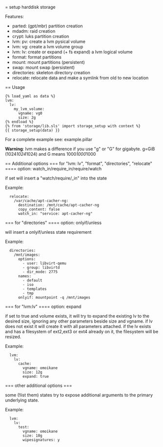 = setup harddisk storage

Features:
 * parted:      (gpt/mbr) partition creation
 * mdadm:       raid creation
 * crypt:       luks partition creation
 * lvm: pv:     create a lvm pysical volume
 * lvm: vg:     create a lvm volume group
 * lvm: lv:     create or expand (+ fs expand) a lvm logical volume 
 * format:      format partitions
 * mount:       mount partitions (persistent)
 * swap:        mount swap (persistent)
 * directories: skeleton directory creation
 * relocate:    relocate data and make a symlink from old to new location

== Usage

```
{% load_yaml as data %}
lvm:
  lv:
    my_lvm_volume:
      vgname: vg0
      size: 2g
{% endload %}
{% from 'storage/lib.sls' import storage_setup with context %}
{{ storage_setup(data) }}
```

For a complete example see: example.pillar

**Warning**: lvm makes a difference if you use "g" or "G" for gigabyte.
g=GiB (1024*1024*1024) and G means 1000*1000*1000

== Additional options
=== for "lvm: lv", "format", "directories", "relocate"
==== option: watch_in/require_in/require/watch

if set will insert a "watch/require/_in" into the state

Example:
```
  relocate:
    /var/cache/apt-cacher-ng:
      destination: /mnt/cache/apt-cacher-ng
      copy_content: false
      watch_in: "service: apt-cacher-ng"
```
=== for "directories"
==== option: onlyif/unless

will insert a onlyif/unless state requirement

Example:
```
  directories:
    /mnt/images:
      options:
        - user: libvirt-qemu
        - group: libvirtd
        - dir_mode: 2775
      names:
        - default
        - iso
        - templates
        - tmp
      onlyif: mountpoint -q /mnt/images
```

=== for "lvm:lv"
==== option: expand

if set to true and volume exists, 
it will try to expand the existing lv to the desired size, 
ignoring any other parameters beside size and vgname.
if lv does not exist it will create it with all parameters attached.
if the lv exists and has a filesystem of ext2,ext3 or ext4 already on it,
the filesystem will be resized.

Example:
```
  lvm:
    lv:
      cache:
        vgname: omoikane
        size: 12g
        expand: true
```


=== other additional options ===

some (!list them) states try to expose additional arguments to the primary underlying state.


Example:
```
  lvm:
    lv:
      test:
        vgname: omoikane
        size: 10g
        wipesignatures: y
```
